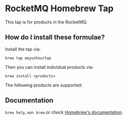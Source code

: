 # RocketMQ Homebrew Tap

This tap is for products in the RocketMQ.

## How do I install these formulae?

Install the tap via:

    brew tap mayuzhou/tap

Then you can install individual products via:

    brew install <products>

The following products are supported:

## Documentation
`brew help`, `man brew` or check [Homebrew's documentation](https://github.com/Homebrew/brew/blob/master/docs/README.md).

